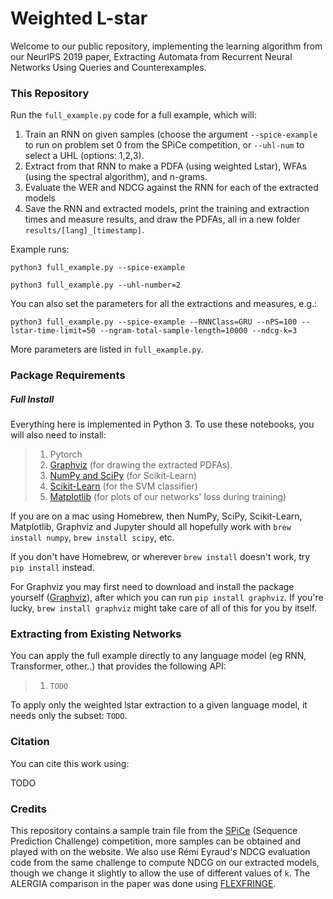 # Weighted L-star
Welcome to our public repository, implementing the learning algorithm from our NeurIPS 2019 paper, Extracting Automata from Recurrent Neural Networks Using Queries and Counterexamples.


### This Repository
Run the `full_example.py` code for a full example, which will:
1. Train an RNN on given samples (choose the argument `--spice-example` to run on problem set 0 from the SPiCe competition, or `--uhl-num` to select a UHL (options: 1,2,3).
2. Extract from that RNN to make a PDFA (using weighted Lstar), WFAs (using the spectral algorithm), and n-grams.
3. Evaluate the WER and NDCG against the RNN for each of the extracted models
4. Save the RNN and extracted models, print the training and extraction times and measure results, and draw the PDFAs, all in a new folder `results/[lang]_[timestamp]`.

Example runs:

```python3 full_example.py --spice-example```

```python3 full_example.py --uhl-number=2```

You can also set the parameters for all the extractions and measures, e.g.:

```python3 full_example.py --spice-example --RNNClass=GRU --nPS=100 --lstar-time-limit=50 --ngram-total-sample-length=10000 --ndcg-k=3```

More parameters are listed in `full_example.py`.

### Package Requirements
##### Full Install
Everything here is implemented in Python 3. To use these notebooks, you will also need to install:

>1. Pytorch
>2. [Graphviz](http://graphviz.readthedocs.io/en/stable/manual.html#installation) (for drawing the extracted PDFAs). 
>3. [NumPy and SciPy](https://scipy.org/install.html) (for Scikit-Learn)
>4. [Scikit-Learn](http://scikit-learn.org/stable/install.html) (for the SVM classifier)
>5. [Matplotlib](https://matplotlib.org/users/installing.html) (for plots of our networks' loss during training)

If you are on a mac using Homebrew, then NumPy, SciPy, Scikit-Learn, Matplotlib, Graphviz and Jupyter should all hopefully 
work with `brew install numpy`, `brew install scipy`, etc. 

If you don't have Homebrew, or wherever `brew install` doesn't work, try `pip install` instead. 

For Graphviz you may first need to download and install the package yourself ([Graphviz](https://www.graphviz.org/download/)), 
after which you can run `pip install graphviz`. 
If you're lucky, `brew install graphviz` might take care of all of this for you by itself.


### Extracting from Existing Networks
You can apply the full example directly to any language model (eg RNN, Transformer, other..) that provides the following API:
>1. `TODO`

To apply only the weighted lstar extraction to a given language model, it needs only the subset: `TODO`.


### Citation
You can cite this work using:

TODO

### Credits
This repository contains a sample train file from the [SPiCe](https://spice.lis-lab.fr) (Sequence Prediction Challenge) competition, 
more samples can be obtained and played with on the website.
We also use Rémi Eyraud's NDCG evaluation code from the same challenge to compute NDCG on our extracted models, though we change it slightly to allow the use of different values of `k`.
The ALERGIA comparison in the paper was done using [FLEXFRINGE](https://automatonlearning.net/flexfringe/).
